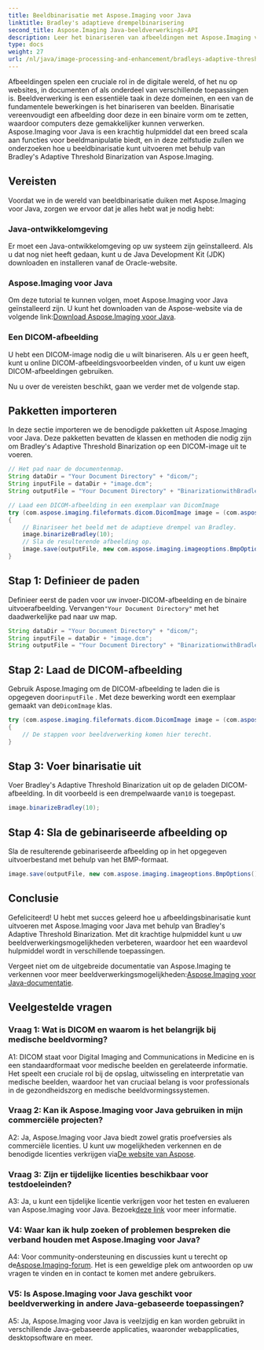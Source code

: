 ```yaml
---
title: Beeldbinarisatie met Aspose.Imaging voor Java
linktitle: Bradley's adaptieve drempelbinarisering
second_title: Aspose.Imaging Java-beeldverwerkings-API
description: Leer het binariseren van afbeeldingen met Aspose.Imaging voor Java. Transformeer DICOM-afbeeldingen eenvoudig. Ontdek een stapsgewijze handleiding met codevoorbeelden.
type: docs
weight: 27
url: /nl/java/image-processing-and-enhancement/bradleys-adaptive-threshold-binarization/
---
```

Afbeeldingen spelen een cruciale rol in de digitale wereld, of het nu op websites, in documenten of als onderdeel van verschillende toepassingen is. Beeldverwerking is een essentiële taak in deze domeinen, en een van de fundamentele bewerkingen is het binariseren van beelden. Binarisatie vereenvoudigt een afbeelding door deze in een binaire vorm om te zetten, waardoor computers deze gemakkelijker kunnen verwerken. Aspose.Imaging voor Java is een krachtig hulpmiddel dat een breed scala aan functies voor beeldmanipulatie biedt, en in deze zelfstudie zullen we onderzoeken hoe u beeldbinarisatie kunt uitvoeren met behulp van Bradley's Adaptive Threshold Binarization van Aspose.Imaging. 

## Vereisten

Voordat we in de wereld van beeldbinarisatie duiken met Aspose.Imaging voor Java, zorgen we ervoor dat je alles hebt wat je nodig hebt:

### Java-ontwikkelomgeving

Er moet een Java-ontwikkelomgeving op uw systeem zijn geïnstalleerd. Als u dat nog niet heeft gedaan, kunt u de Java Development Kit (JDK) downloaden en installeren vanaf de Oracle-website.

### Aspose.Imaging voor Java

Om deze tutorial te kunnen volgen, moet Aspose.Imaging voor Java geïnstalleerd zijn. U kunt het downloaden van de Aspose-website via de volgende link:[Download Aspose.Imaging voor Java](https://releases.aspose.com/imaging/java/).

### Een DICOM-afbeelding

U hebt een DICOM-image nodig die u wilt binariseren. Als u er geen heeft, kunt u online DICOM-afbeeldingsvoorbeelden vinden, of u kunt uw eigen DICOM-afbeeldingen gebruiken.

Nu u over de vereisten beschikt, gaan we verder met de volgende stap.

## Pakketten importeren

In deze sectie importeren we de benodigde pakketten uit Aspose.Imaging voor Java. Deze pakketten bevatten de klassen en methoden die nodig zijn om Bradley's Adaptive Threshold Binarization op een DICOM-image uit te voeren.

```java
// Het pad naar de documentenmap.
String dataDir = "Your Document Directory" + "dicom/";
String inputFile = dataDir + "image.dcm";
String outputFile = "Your Document Directory" + "BinarizationwithBradleyAdaptiveThreshold_out.bmp";

// Laad een DICOM-afbeelding in een exemplaar van DicomImage
try (com.aspose.imaging.fileformats.dicom.DicomImage image = (com.aspose.imaging.fileformats.dicom.DicomImage) Image.load(inputFile))
{
    // Binariseer het beeld met de adaptieve drempel van Bradley.
    image.binarizeBradley(10);
    // Sla de resulterende afbeelding op.
    image.save(outputFile, new com.aspose.imaging.imageoptions.BmpOptions());
}
```

## Stap 1: Definieer de paden

 Definieer eerst de paden voor uw invoer-DICOM-afbeelding en de binaire uitvoerafbeelding. Vervangen`"Your Document Directory"` met het daadwerkelijke pad naar uw map.

```java
String dataDir = "Your Document Directory" + "dicom/";
String inputFile = dataDir + "image.dcm";
String outputFile = "Your Document Directory" + "BinarizationwithBradleyAdaptiveThreshold_out.bmp";
```

## Stap 2: Laad de DICOM-afbeelding

Gebruik Aspose.Imaging om de DICOM-afbeelding te laden die is opgegeven door`inputFile` . Met deze bewerking wordt een exemplaar gemaakt van de`DicomImage` klas.

```java
try (com.aspose.imaging.fileformats.dicom.DicomImage image = (com.aspose.imaging.fileformats.dicom.DicomImage) Image.load(inputFile))
{
    // De stappen voor beeldverwerking komen hier terecht.
}
```

## Stap 3: Voer binarisatie uit

 Voer Bradley's Adaptive Threshold Binarization uit op de geladen DICOM-afbeelding. In dit voorbeeld is een drempelwaarde van`10` is toegepast.

```java
image.binarizeBradley(10);
```

## Stap 4: Sla de gebinariseerde afbeelding op

Sla de resulterende gebinariseerde afbeelding op in het opgegeven uitvoerbestand met behulp van het BMP-formaat.

```java
image.save(outputFile, new com.aspose.imaging.imageoptions.BmpOptions());
```

## Conclusie

Gefeliciteerd! U hebt met succes geleerd hoe u afbeeldingsbinarisatie kunt uitvoeren met Aspose.Imaging voor Java met behulp van Bradley's Adaptive Threshold Binarization. Met dit krachtige hulpmiddel kunt u uw beeldverwerkingsmogelijkheden verbeteren, waardoor het een waardevol hulpmiddel wordt in verschillende toepassingen.

 Vergeet niet om de uitgebreide documentatie van Aspose.Imaging te verkennen voor meer beeldverwerkingsmogelijkheden:[Aspose.Imaging voor Java-documentatie](https://reference.aspose.com/imaging/java/).

## Veelgestelde vragen

### Vraag 1: Wat is DICOM en waarom is het belangrijk bij medische beeldvorming?

A1: DICOM staat voor Digital Imaging and Communications in Medicine en is een standaardformaat voor medische beelden en gerelateerde informatie. Het speelt een cruciale rol bij de opslag, uitwisseling en interpretatie van medische beelden, waardoor het van cruciaal belang is voor professionals in de gezondheidszorg en medische beeldvormingssystemen.

### Vraag 2: Kan ik Aspose.Imaging voor Java gebruiken in mijn commerciële projecten?

 A2: Ja, Aspose.Imaging voor Java biedt zowel gratis proefversies als commerciële licenties. U kunt uw mogelijkheden verkennen en de benodigde licenties verkrijgen via[De website van Aspose](https://purchase.aspose.com/buy).

### Vraag 3: Zijn er tijdelijke licenties beschikbaar voor testdoeleinden?

 A3: Ja, u kunt een tijdelijke licentie verkrijgen voor het testen en evalueren van Aspose.Imaging voor Java. Bezoek[deze link](https://purchase.aspose.com/temporary-license/) voor meer informatie.

### V4: Waar kan ik hulp zoeken of problemen bespreken die verband houden met Aspose.Imaging voor Java?

 A4: Voor community-ondersteuning en discussies kunt u terecht op de[Aspose.Imaging-forum](https://forum.aspose.com/). Het is een geweldige plek om antwoorden op uw vragen te vinden en in contact te komen met andere gebruikers.

### V5: Is Aspose.Imaging voor Java geschikt voor beeldverwerking in andere Java-gebaseerde toepassingen?

A5: Ja, Aspose.Imaging voor Java is veelzijdig en kan worden gebruikt in verschillende Java-gebaseerde applicaties, waaronder webapplicaties, desktopsoftware en meer.